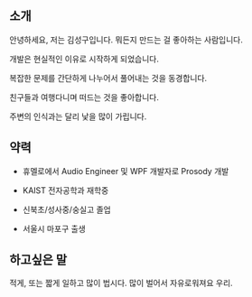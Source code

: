 ## 소개

안녕하세요, 저는 김성구입니다. 뭐든지 만드는 걸 좋아하는 사람입니다.

개발은 현실적인 이유로 시작하게 되었습니다. 

복잡한 문제를 간단하게 나누어서 풀어내는 것을 동경합니다.

친구들과 여행다니며 떠드는 것을 좋아합니다.

주변의 인식과는 달리 낯을 많이 가립니다.

## 약력

- 휴멜로에서 Audio Engineer 및 WPF 개발자로 Prosody 개발

- KAIST 전자공학과 재학중

- 신북초/성사중/숭실고 졸업

- 서울시 마포구 출생

## 하고싶은 말

적게, 또는 짧게 일하고 많이 법시다. 많이 벌어서 자유로워져요 우리.